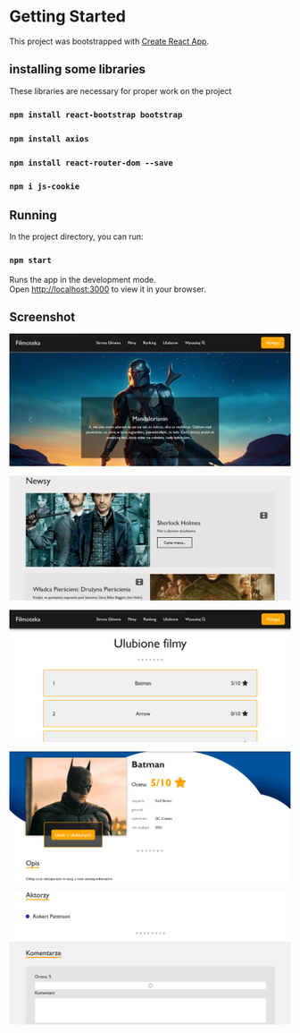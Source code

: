 # Getting Started

This project was bootstrapped with [Create React App](https://github.com/facebook/create-react-app).

## installing some libraries

These libraries are necessary for proper work on the project

### `npm install react-bootstrap bootstrap`

### `npm install axios`

### `npm install react-router-dom --save`

### `npm i js-cookie`

## Running

In the project directory, you can run:

### `npm start`

Runs the app in the development mode.\
Open [http://localhost:3000](http://localhost:3000) to view it in your browser.

## Screenshot

![Alt text](src/img/img-temp.png)

![Alt text](src/img/img-temp-2.png)

![Alt text](src/img/img-temp-3.png)

![Alt text](src/img/img-temp-4.png)

![Alt text](src/img/img-temp-5.png)

